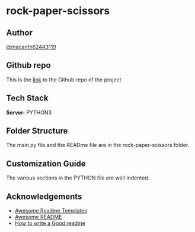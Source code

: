 # rock-paper-scissors

## Author

[@macanth62443119](https://www.twitter.com/macanth62443119)

## Github repo

This is the [link](https://github.com/mac-anthony/myPortfolio-website) to the Github repo of the project


## Tech Stack

**Server:** PYTHON3


## Folder Structure

The main.py file and the READme file are in the rock-paper-scissors folder.

## Customization Guide

The various sections in the PYTHON file are well Indented.

## Acknowledgements

- [Awesome Readme Templates](https://awesomeopensource.com/project/elangosundar/awesome-README-templates)
- [Awesome README](https://github.com/matiassingers/awesome-readme)
- [How to write a Good readme](https://bulldogjob.com/news/449-how-to-write-a-good-readme-for-your-github-project)
